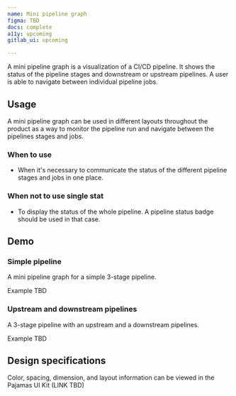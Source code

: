 ```yaml
---
name: Mini pipeline graph
figma: TBD
docs: complete
a11y: upcoming
gitlab_ui: upcoming

---
```


A mini pipeline graph is a visualization of a CI/CD pipeline. It shows the status of the pipeline stages and downstream or upstream pipelines. A user is able to navigate between individual pipeline jobs.

## Usage

A mini pipeline graph can be used in different layouts throughout the product as a way to monitor the pipeline run and navigate between the pipelines stages and jobs.

### When to use

- When it's necessary to communicate the status of the different pipeline stages and jobs in one place.

### When not to use single stat

- To display the status of the whole pipeline. A pipeline status badge should be used in that case.

## Demo

### Simple pipeline

A mini pipeline graph for a simple 3-stage pipeline.

Example TBD

### Upstream and downstream pipelines

A 3-stage pipeline with an upstream and a downstream pipelines.

Example TBD

## Design specifications

Color, spacing, dimension, and layout information can be viewed in the Pajamas UI Kit (LINK TBD)
